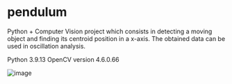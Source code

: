 # pendulum
Python + Computer Vision project which consists in detecting a moving object and finding its centroid position in a x-axis. The obtained data can be used in oscillation analysis. 

Python 3.9.13
OpenCV version 4.6.0.66

![image](https://user-images.githubusercontent.com/101156671/211337018-29c708e4-3bc7-46a6-b2f2-9f3912610b7e.png)
